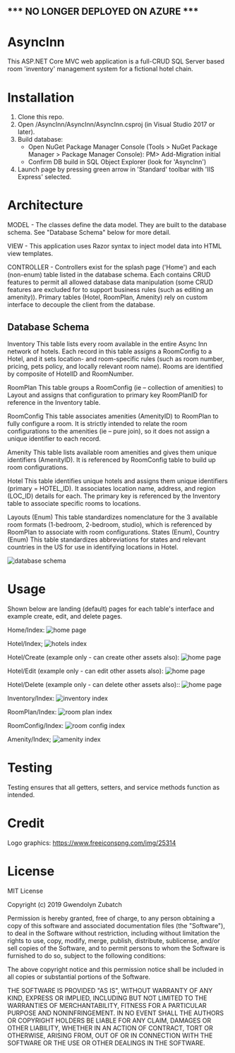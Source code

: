 ## *** NO LONGER DEPLOYED ON AZURE ***  

# AsyncInn
This ASP.NET Core MVC web application is a full-CRUD SQL Server based room 'inventory' management system for a fictional hotel chain. 

# Installation
1. Clone this repo.
2. Open /AsyncInn/AsyncInn/AsyncInn.csproj (in Visual Studio 2017 or later).
3. Build database:
   - Open NuGet Package Manager Console (Tools > NuGet Package Manager > Package Manager Console):
      PM> Add-Migration initial
   - Confirm DB build in SQL Object Explorer (look for 'AsyncInn')
4. Launch page by pressing green arrow in 'Standard' toolbar with 'IIS Express' selected.

# Architecture
MODEL - The classes define the data model. They are built to the database schema.  See "Database Schema" below for more detail.

VIEW - This application uses Razor syntax to inject model data into HTML view templates.

CONTROLLER - Controllers exist for the splash page ('Home') and each (non-enum) table listed in the database schema. Each contains CRUD features to permit all allowed database data manipulation (some CRUD features are excluded for to support business rules (such as editing an amenity)). Primary tables (Hotel, RoomPlan, Amenity) rely on custom interface to decouple the client from the database.

## Database Schema
Inventory
This table lists every room available in the entire Async Inn network of hotels. Each record in this table assigns a RoomConfig to a Hotel, and it sets location- and room-specific rules (such as room number, pricing, pets policy, and locally relevant room name). Rooms are identified by composite of HotelID and RoomNumber.

RoomPlan
This table groups a RoomConfig (ie – collection of amenities) to Layout and assigns that configuration to primary key RoomPlanID for reference in the Inventory table.

RoomConfig
This table associates amenities (AmenityID) to RoomPlan to fully configure a room. It is strictly intended to relate the room configurations to the amenities (ie – pure join), so it does not assign a unique identifier to each record.

Amenity
This table lists available room amenities and gives them unique identifiers (AmenityID). It is referenced by RoomConfig table to build up room configurations.

Hotel
This table identifies unique hotels and assigns them unique identifiers (primary = HOTEL_ID). It associates location name, address, and region (LOC_ID) details for each. The primary key is referenced by the Inventory table to associate specific rooms to locations.

Layouts (Enum)
This table standardizes nomenclature for the 3 available room formats (1-bedroom, 2-bedroom, studio), which is referenced by RoomPlan to associate with room configurations. 
States (Enum), Country (Enum)
This table standardizes abbreviations for states and relevant countries in the US for use in identifying locations in Hotel.

![database schema](assets/schema.png)

# Usage
Shown below are landing (default) pages for each table's interface and example create, edit, and delete pages.

Home/Index:
![home page](assets/run-home.PNG)

Hotel/Index;
![hotels index](assets/run-hotel.PNG)

Hotel/Create (example only - can create other assets also):
![home page](assets/run-create.PNG)

Hotel/Edit (example only - can edit other assets also):
![home page](assets/run-edit.PNG)

Hotel/Delete (example only - can delete other assets also)::
![home page](assets/run-delete.PNG)

Inventory/Index:
![inventory index](assets/run-inventory.PNG)

RoomPlan/Index:
![room plan index](assets/run-roomplan.PNG)

RoomConfig/Index:
![room config index](assets/run-roomconfig.PNG)

Amenity/Index;
![amenity index](assets/run-amenity.PNG)

# Testing
Testing ensures that all getters, setters, and service methods function as intended.


# Credit
Logo graphics: https://www.freeiconspng.com/img/25314

# License
MIT License

Copyright (c) 2019 Gwendolyn Zubatch

Permission is hereby granted, free of charge, to any person obtaining a copy of this software and associated documentation files (the "Software"), to deal in the Software without restriction, including without limitation the rights to use, copy, modify, merge, publish, distribute, sublicense, and/or sell copies of the Software, and to permit persons to whom the Software is furnished to do so, subject to the following conditions:

The above copyright notice and this permission notice shall be included in all copies or substantial portions of the Software.

THE SOFTWARE IS PROVIDED "AS IS", WITHOUT WARRANTY OF ANY KIND, EXPRESS OR IMPLIED, INCLUDING BUT NOT LIMITED TO THE WARRANTIES OF MERCHANTABILITY, FITNESS FOR A PARTICULAR PURPOSE AND NONINFRINGEMENT. IN NO EVENT SHALL THE
AUTHORS OR COPYRIGHT HOLDERS BE LIABLE FOR ANY CLAIM, DAMAGES OR OTHER LIABILITY, WHETHER IN AN ACTION OF CONTRACT, TORT OR OTHERWISE, ARISING FROM, OUT OF OR IN CONNECTION WITH THE SOFTWARE OR THE USE OR OTHER DEALINGS IN THE
SOFTWARE.
